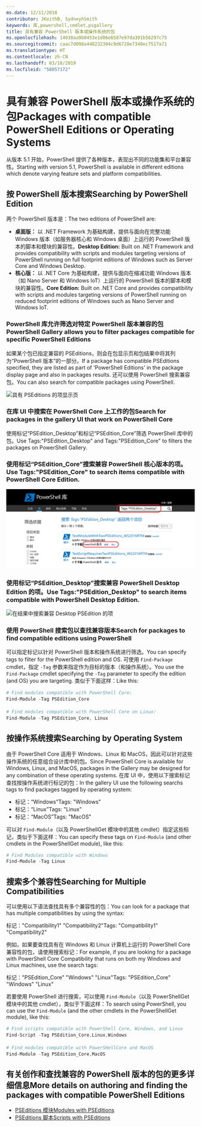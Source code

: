 ```yaml
---
ms.date: 12/11/2018
contributor: JKeithB, SydneyhSmith
keywords: 库,powershell,cmdlet,psgallery
title: 具有兼容 PowerShell 版本或操作系统的包
ms.openlocfilehash: 14038aa9b0453e1d06e6587e97da391b56297c75
ms.sourcegitcommit: caac7d098a448232304c9d6728e7340ec7517a71
ms.translationtype: HT
ms.contentlocale: zh-CN
ms.lasthandoff: 03/18/2019
ms.locfileid: "58057172"
---
```

# <a name="packages-with-compatible-powershell-editions-or-operating-systems"></a><span data-ttu-id="1db5f-103">具有兼容 PowerShell 版本或操作系统的包</span><span class="sxs-lookup"><span data-stu-id="1db5f-103">Packages with compatible PowerShell Editions or Operating Systems</span></span>

<span data-ttu-id="1db5f-104">从版本 5.1 开始，PowerShell 提供了各种版本，表现出不同的功能集和平台兼容性。</span><span class="sxs-lookup"><span data-stu-id="1db5f-104">Starting with version 5.1, PowerShell is available in different editions which denote varying feature sets and platform compatibilities.</span></span>

## <a name="searching-by-powershell-edition"></a><span data-ttu-id="1db5f-105">按 PowerShell 版本搜索</span><span class="sxs-lookup"><span data-stu-id="1db5f-105">Searching by PowerShell Edition</span></span>

<span data-ttu-id="1db5f-106">两个 PowerShell 版本是：</span><span class="sxs-lookup"><span data-stu-id="1db5f-106">The two editions of PowerShell are:</span></span>
- <span data-ttu-id="1db5f-107">**桌面版：** 以 .NET Framework 为基础构建，提供与面向在完整功能 Windows 版本（如服务器核心和 Windows 桌面）上运行的 PowerShell 版本的脚本和模块的兼容性。</span><span class="sxs-lookup"><span data-stu-id="1db5f-107">**Desktop Edition:** Built on .NET Framework and provides compatibility with scripts and modules targeting versions of PowerShell running on full footprint editions of Windows such as Server Core and Windows Desktop.</span></span>
- <span data-ttu-id="1db5f-108">**核心版：** 以 .NET Core 为基础构建，提供与面向在缩减功能 Windows 版本（如 Nano Server 和 Windows IoT）上运行的 PowerShell 版本的脚本和模块的兼容性。</span><span class="sxs-lookup"><span data-stu-id="1db5f-108">**Core Edition:** Built on .NET Core and provides compatibility with scripts and modules targeting versions of PowerShell running on reduced footprint editions of Windows such as Nano Server and Windows IoT.</span></span>

### <a name="powershell-gallery-allows-you-to-filter-packages-compatible-for-specific-powershell-editions"></a><span data-ttu-id="1db5f-109">PowerShell 库允许筛选对特定 PowerShell 版本兼容的包</span><span class="sxs-lookup"><span data-stu-id="1db5f-109">PowerShell Gallery allows you to filter packages compatible for specific PowerShell Editions</span></span>

<span data-ttu-id="1db5f-110">如果某个包已指定兼容的 PSEditions，则会在包显示页和包结果中将其列为“PowerShell 版本”的一部分。</span><span class="sxs-lookup"><span data-stu-id="1db5f-110">If a package has compatible PSEditions specified, they are listed as part of 'PowerShell Editions' in the package display page and also in packages results.</span></span>
<span data-ttu-id="1db5f-111">还可以使用 PowerShell 搜索兼容包。</span><span class="sxs-lookup"><span data-stu-id="1db5f-111">You can also search for compatible packages using PowerShell.</span></span>

![具有 PSEditions 的项显示页](../../Images/packagedisplaypagewithpseditions.PNG)

### <a name="search-for-packages-in-the-gallery-ui-that-work-on-powershell-core"></a><span data-ttu-id="1db5f-113">在库 UI 中搜索在 PowerShell Core 上工作的包</span><span class="sxs-lookup"><span data-stu-id="1db5f-113">Search for packages in the gallery UI that work on PowerShell Core</span></span>

<span data-ttu-id="1db5f-114">使用标记“PSEdition_Desktop”和标记“PSEdition_Core”筛选 PowerShell 库中的包。</span><span class="sxs-lookup"><span data-stu-id="1db5f-114">Use Tags:"PSEdition_Desktop" and Tags:"PSEdition_Core" to filters the packages on PowerShell Gallery.</span></span>

### <a name="use-tagspseditioncore-to-search-items-compatible-with-powershell-core-edition"></a><span data-ttu-id="1db5f-115">使用标记“PSEdition_Core”搜索兼容 PowerShell 核心版本的项。</span><span class="sxs-lookup"><span data-stu-id="1db5f-115">Use Tags:"PSEdition_Core" to search items compatible with PowerShell Core Edition.</span></span>

![在结果中搜索兼容 Core PSEdition 的项](../../Images/searchresultswithpseditions.PNG)

### <a name="use-tagspseditiondesktop-to-search-items-compatible-with-powershell-desktop-edition"></a><span data-ttu-id="1db5f-117">使用标记“PSEdition_Desktop”搜索兼容 PowerShell Desktop Edition 的项。</span><span class="sxs-lookup"><span data-stu-id="1db5f-117">Use Tags:"PSEdition_Desktop" to search items compatible with PowerShell Desktop Edition.</span></span>

![在结果中搜索兼容 Desktop PSEdition 的项](../../Images/searchresultswithpseditionsdesktop.PNG)

### <a name="search-for-packages-to-find-compatible-editions-using-powershell"></a><span data-ttu-id="1db5f-119">使用 PowerShell 搜索包以查找兼容版本</span><span class="sxs-lookup"><span data-stu-id="1db5f-119">Search for packages to find compatible editions using PowerShell</span></span>
<span data-ttu-id="1db5f-120">可以指定标记以针对 PowerShell 版本和操作系统进行筛选。</span><span class="sxs-lookup"><span data-stu-id="1db5f-120">You can specify tags to filter for the PowerShell edition and OS.</span></span>
<span data-ttu-id="1db5f-121">可使用 `Find-Package` cmdlet，指定 `-Tag` 参数来指定作为目标的版本（和操作系统）。</span><span class="sxs-lookup"><span data-stu-id="1db5f-121">You use the `Find-Package` cmdlet specifying the `-Tag` parameter to specify the edition (and OS) you are targeting.</span></span>
<span data-ttu-id="1db5f-122">类似于下面这样：</span><span class="sxs-lookup"><span data-stu-id="1db5f-122">Like this:</span></span>

```powershell
# Find modules compatible with PowerShell Core:
Find-Module -Tag PSEdition_Core

# Find modules compatible with PowerShell Core on Linux:
Find-Module -Tag PSEdition_Core, Linux
```

## <a name="searching-by-operating-system"></a><span data-ttu-id="1db5f-123">按操作系统搜索</span><span class="sxs-lookup"><span data-stu-id="1db5f-123">Searching by Operating System</span></span>

<span data-ttu-id="1db5f-124">由于 PowerShell Core 适用于 Windows、Linux 和 MacOS，因此可以针对这些操作系统的任意组合设计库中的包。</span><span class="sxs-lookup"><span data-stu-id="1db5f-124">Since PowerShell Core is available for Windows, Linux, and MacOS, packages in the Gallery may be designed for any combination of these operating systems.</span></span> <span data-ttu-id="1db5f-125">在库 UI 中，使用以下搜索标记查找按操作系统进行标记的包：</span><span class="sxs-lookup"><span data-stu-id="1db5f-125">In the gallery UI use the following searchs tags to find packages tagged by operating system:</span></span>

- <span data-ttu-id="1db5f-126">标记：“Windows”</span><span class="sxs-lookup"><span data-stu-id="1db5f-126">Tags: "Windows"</span></span>
- <span data-ttu-id="1db5f-127">标记：“Linux”</span><span class="sxs-lookup"><span data-stu-id="1db5f-127">Tags: "Linux"</span></span>
- <span data-ttu-id="1db5f-128">标记：“MacOS”</span><span class="sxs-lookup"><span data-stu-id="1db5f-128">Tags: "MacOS"</span></span>

<span data-ttu-id="1db5f-129">可以对 `Find-Module`（以及 PowerShellGet 模块中的其他 cmdlet）指定这些标记，类似于下面这样：</span><span class="sxs-lookup"><span data-stu-id="1db5f-129">You can specify these tags on `Find-Module` (and other cmdlets in the PowerShellGet module), like this:</span></span>

```powershell
# Find Modules compatible with Windows
Find-Module -Tag Linux
```

## <a name="searching-for-multiple-compatibilities"></a><span data-ttu-id="1db5f-130">搜索多个兼容性</span><span class="sxs-lookup"><span data-stu-id="1db5f-130">Searching for Multiple Compatibilities</span></span>

<span data-ttu-id="1db5f-131">可以使用以下语法查找具有多个兼容性的包：</span><span class="sxs-lookup"><span data-stu-id="1db5f-131">You can look for a package that has multiple compatibilities by using the syntax:</span></span>

<span data-ttu-id="1db5f-132">标记："Compatibility1" "Compatibility2"</span><span class="sxs-lookup"><span data-stu-id="1db5f-132">Tags: "Compatibility1" "Compatibility2"</span></span>

<span data-ttu-id="1db5f-133">例如，如果要查找具有在 Windows 和 Linux 计算机上运行的 PowerShell Core 兼容性的包，请使用搜索标记：</span><span class="sxs-lookup"><span data-stu-id="1db5f-133">For example, if you are looking for a package with PowerShell Core Compatibility that runs on both my Windows and Linux machines, use the search tags:</span></span>

<span data-ttu-id="1db5f-134">标记："PSEdition_Core" "Windows" "Linux"</span><span class="sxs-lookup"><span data-stu-id="1db5f-134">Tags: "PSEdition_Core" "Windows" "Linux"</span></span>

<span data-ttu-id="1db5f-135">若要使用 PowerShell 进行搜索，可以使用 `Find-Module`（以及 PowerShellGet 模块中的其他 cmdlet），类似于下面这样：</span><span class="sxs-lookup"><span data-stu-id="1db5f-135">To search using PowerShell, you can use the `Find-Module` (and the other cmdlets in the PowerShellGet module), like this:</span></span>

```powershell
# Find scripts compatible with PowerShell Core, Windows, and Linux
Find-Script -Tag PSEdition_Core,Linux,Windows

# Find modules compatible with PowerSHellCore and MacOS
Find-Module -Tag PSEdition_Core,MacOS
```

## <a name="more-details-on-authoring-and-finding-the-packages-with-compatible-powershell-editions"></a><span data-ttu-id="1db5f-136">有关创作和查找兼容的 PowerShell 版本的包的更多详细信息</span><span class="sxs-lookup"><span data-stu-id="1db5f-136">More details on authoring and finding the packages with compatible PowerShell Editions</span></span>

- [<span data-ttu-id="1db5f-137">PSEditions 模块</span><span class="sxs-lookup"><span data-stu-id="1db5f-137">Modules with PSEditions</span></span>](../../concepts/module-psedition-support.md)
- [<span data-ttu-id="1db5f-138">PSEditions 脚本</span><span class="sxs-lookup"><span data-stu-id="1db5f-138">Scripts with PSEditions</span></span>](../../concepts/script-psedition-support.md)
